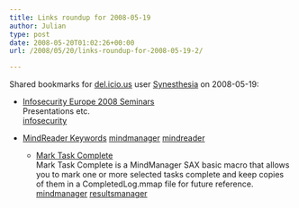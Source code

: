 ```yaml
---
title: Links roundup for 2008-05-19
author: Julian
type: post
date: 2008-05-20T01:02:26+00:00
url: /2008/05/20/links-roundup-for-2008-05-19-2/

---
```

Shared bookmarks for [del.icio.us][1] user [Synesthesia][2] on 2008-05-19:

  * [Infosecurity Europe 2008 Seminars][3]  
    Presentations etc.  
    [infosecurity][4] 
  * [MindReader Keywords][5] 
    [mindmanager][6] [mindreader][7] </li> 
    
      * [Mark Task Complete][8]  
        Mark Task Complete is a MindManager SAX basic macro that allows you to mark one or more selected tasks complete and keep copies of them in a CompletedLog.mmap file for future reference.  
        [mindmanager][6] [resultsmanager][9] </ul>

 [1]: http://del.icio.us/
 [2]: http://del.icio.us/synesthesia
 [3]: http://www.infosec.co.uk/page.cfm/link=107/SubscriberID=948645/trackLogID=4068954_C0E3E68569
 [4]: http://del.icio.us/synesthesia/infosecurity
 [5]: http://wiki.activityowner.com/index.php?title=MindReader_Keywords
 [6]: http://del.icio.us/synesthesia/mindmanager
 [7]: http://del.icio.us/synesthesia/mindreader
 [8]: http://wiki.activityowner.com/index.php?title=Mark_and_Log_Tasks_Done
 [9]: http://del.icio.us/synesthesia/resultsmanager